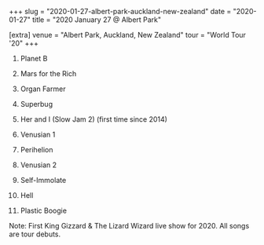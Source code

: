 +++
slug = "2020-01-27-albert-park-auckland-new-zealand"
date = "2020-01-27"
title = "2020 January 27 @ Albert Park"

[extra]
venue = "Albert Park, Auckland, New Zealand"
tour = "World Tour '20"
+++


 1. Planet B

 2. Mars for the Rich

 3. Organ Farmer

 4. Superbug

 5. Her and I (Slow Jam 2)
    (first time since 2014)

 6. Venusian 1

 7. Perihelion

 8. Venusian 2

 9. Self-Immolate

10. Hell

11. Plastic Boogie


Note: First King Gizzard & The Lizard Wizard live show for 2020. All
songs are tour debuts.
